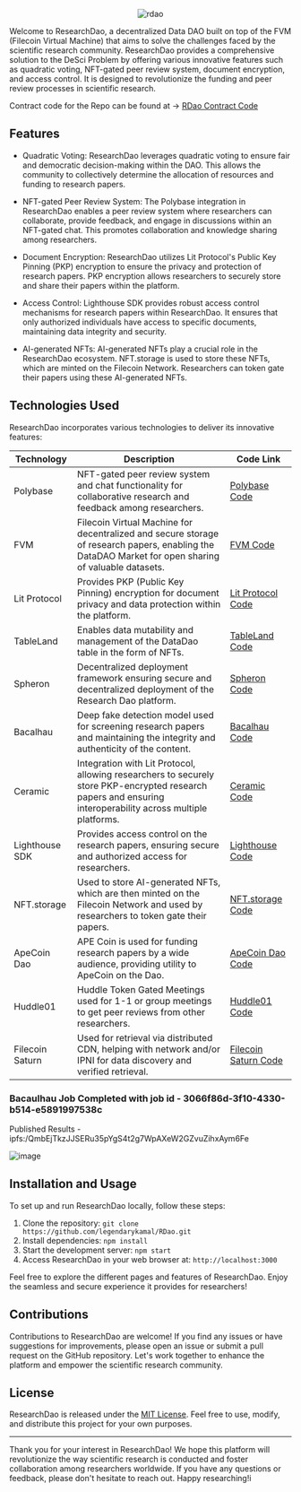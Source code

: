 
<p align= "center">
    <img src="https://github.com/legendarykamal/RDao/assets/95926324/67dea8df-8184-47ec-9dea-4345239ea501" alt="rdao">
</p>

Welcome to ResearchDao, a decentralized Data DAO built on top of the FVM (Filecoin Virtual Machine) that aims to solve the challenges faced by the scientific research community. ResearchDao provides a comprehensive solution to the DeSci Problem by offering various innovative features such as quadratic voting, NFT-gated peer review system, document encryption, and access control. It is designed to revolutionize the funding and peer review processes in scientific research.

Contract code for the Repo can be found at -> [RDao Contract Code](https://github.com/legendarykamal/RDao-Contract)

## Features

- Quadratic Voting: ResearchDao leverages quadratic voting to ensure fair and democratic decision-making within the DAO. This allows the community to collectively determine the allocation of resources and funding to research papers.

- NFT-gated Peer Review System: The Polybase integration in ResearchDao enables a peer review system where researchers can collaborate, provide feedback, and engage in discussions within an NFT-gated chat. This promotes collaboration and knowledge sharing among researchers.

- Document Encryption: ResearchDao utilizes Lit Protocol's Public Key Pinning (PKP) encryption to ensure the privacy and protection of research papers. PKP encryption allows researchers to securely store and share their papers within the platform.

- Access Control: Lighthouse SDK provides robust access control mechanisms for research papers within ResearchDao. It ensures that only authorized individuals have access to specific documents, maintaining data integrity and security.

- AI-generated NFTs: AI-generated NFTs play a crucial role in the ResearchDao ecosystem. NFT.storage is used to store these NFTs, which are minted on the Filecoin Network. Researchers can token gate their papers using these AI-generated NFTs.

## Technologies Used

ResearchDao incorporates various technologies to deliver its innovative features:


| Technology       | Description                                                                                                                                                                                                                                                          | Code Link                                                                      |
|------------------|----------------------------------------------------------------------------------------------------------------------------------------------------------------------------------------------------------------------------------------------------------------------|--------------------------------------------------------------------------------|
| Polybase         | NFT-gated peer review system and chat functionality for collaborative research and feedback among researchers.                                                                                                                                                       | [Polybase Code](https://github.com/legendarykamal/RDao/blob/master/src/pages/nftchat.tsx)                                                |
| FVM              | Filecoin Virtual Machine for decentralized and secure storage of research papers, enabling the DataDAO Market for open sharing of valuable datasets.                                                                                                               | [FVM Code](https://github.com/legendarykamal/RDao-Contract)                                                                               |
| Lit Protocol     | Provides PKP (Public Key Pinning) encryption for document privacy and data protection within the platform.                                                                                                                                                          | [Lit Protocol Code](https://github.com/legendarykamal/RDao/blob/master/src/pages/pkp.tsx)                                                |
| TableLand        | Enables data mutability and management of the DataDao table in the form of NFTs.                                                                                                                                                                                    | [TableLand Code](https://github.com/legendarykamal/RDao-Contract/blob/main/contracts/TableHolders.sol)                                   |
| Spheron          | Decentralized deployment framework ensuring secure and decentralized deployment of the Research Dao platform.                                                                                                                                                       | [Spheron Code](https://rdao-03a6a0.spheron.app/)                             |
| Bacalhau         | Deep fake detection model used for screening research papers and maintaining the integrity and authenticity of the content.                                                                                                                                          | [Bacalhau Code](https://github.com/legendarykamal/RDao/blob/master/src/model/deep-fake-detection-on-images-and-videos.ipynb)             |
| Ceramic          | Integration with Lit Protocol, allowing researchers to securely store PKP-encrypted research papers and ensuring interoperability across multiple platforms.                                                                                                         | [Ceramic Code](https://github.com/legendarykamal/RDao/blob/master/src/components/Storeonceramic.tsx)                                     |
| Lighthouse SDK   | Provides access control on the research papers, ensuring secure and authorized access for researchers.                                                                                                                                                               | [Lighthouse Code](https://github.com/legendarykamal/RDao/blob/master/src/components/lighthouse/acesscontrol.tsx)                          |
| NFT.storage      | Used to store AI-generated NFTs, which are then minted on the Filecoin Network and used by researchers to token gate their papers.                                                                                                                                  | [NFT.storage Code](https://github.com/legendarykamal/RDao/blob/master/src/pages/nft.tsx#L99)                                             |
| ApeCoin Dao      | APE Coin is used for funding research papers by a wide audience, providing utility to ApeCoin on the Dao.                                                                                                                                                           | [ApeCoin Dao Code](https://github.com/legendarykamal/RDao/blob/master/src/pages/marketplace.tsx#L45)                                    |
| Huddle01         | Huddle Token Gated Meetings used for 1-1 or group meetings to get peer reviews from other researchers.                                                                                                                                                             | [Huddle01 Code](https://github.com/legendarykamal/RDao/blob/master/src/pages/dashboard/%5Bindex%5D.tsx)                                  |
| Filecoin Saturn  | Used for retrieval via distributed CDN, helping with network and/or IPNI for data discovery and verified retrieval.                                                                                                                                                  | [Filecoin Saturn Code](https://github.com/legendarykamal/RDao/blob/master/public/saturn-sw.js)                                          |
                                                                                                                    
### Bacaulhau Job Completed with job id - 3066f86d-3f10-4330-b514-e5891997538c

Published Results - ipfs:/QmbEjTkzJJSERu35pYgS4t2g7WpAXeW2GZvuZihxAym6Fe

![image](https://github.com/legendarykamal/RDao/assets/95926324/185f13e8-c8b3-491c-a653-b1873fe5d561)

## Installation and Usage

To set up and run ResearchDao locally, follow these steps:

1. Clone the repository: `git clone https://github.com/legendarykamal/RDao.git`
2. Install dependencies: `npm install`
3. Start the development server: `npm start`
4. Access ResearchDao in your web browser at: `http://localhost:3000`

Feel free to explore the different pages and features of ResearchDao. Enjoy the seamless and secure experience it provides for researchers!

## Contributions

Contributions to ResearchDao are welcome! If you find any issues or have suggestions for improvements, please open an issue or submit a pull request on the GitHub repository. Let's work together to enhance the platform and empower the scientific research community.

## License

ResearchDao is released under the [MIT License](https://opensource.org/licenses/MIT). Feel free to use, modify, and distribute this project for your own purposes.

---

Thank you for your interest in ResearchDao! We hope this platform will revolutionize the way scientific research is conducted and foster collaboration among researchers worldwide. If you have any questions or feedback, please don't hesitate to reach out. Happy researching!i
